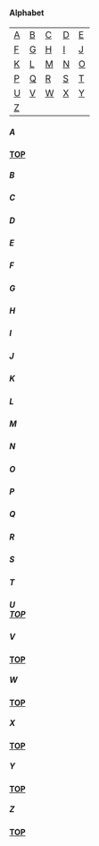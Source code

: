 #### <div id="top">Alphabet</div>

<table>
<tr>
    <td><a href="#A">A</a></td>
    <td><a href="#B">B</a></td>
    <td><a href="#C">C</a></td>
    <td><a href="#D">D</a></td>
    <td><a href="#E">E</a></td>
</tr>
<tr>
    <td><a href="#F">F</a></td>
    <td><a href="#G">G</a></td>
    <td><a href="#H">H</a></td>
    <td><a href="#I">I</a></td>
    <td><a href="#J">J</a></td>
</tr>
<tr>
    <td><a href="#K">K</a></td>
    <td><a href="#L">L</a></td>
    <td><a href="#M">M</a></td>
    <td><a href="#N">N</a></td>
    <td><a href="#O">O</a></td>
</tr>
<tr>
    <td><a href="#P">P</a></td>
    <td><a href="#Q">Q</a></td>
    <td><a href="#R">R</a></td>
    <td><a href="#S">S</a></td>
    <td><a href="#T">T</a></td>
</tr>
<tr>
    <td><a href="#U">U</a></td>
    <td><a href="#V">V</a></td>
    <td><a href="#W">W</a></td>
    <td><a href="#X">X</a></td>
    <td><a href="#Y">Y</a></td>
</tr><tr>
    <td><a href="#F">Z</a></td>
    <td><a href="# "> </a></td>
    <td><a href="# "> </a></td>
    <td><a href="# "> </a></td>
    <td><a href="# "> </a></td>
</tr>
</table>

##### <div id="A">A</div>
<a href="top">**TOP**</a>

##### <div id="B">B</div>
##### <div id="C">C</div>
##### <div id="D">D</div>
##### <div id="E">E</div>
##### <div id="F">F</div>
##### <div id="G">G</div>
##### <div id="H">H</div>
##### <div id="I">I</div>
##### <div id="J">J</div>
##### <div id="K">K</div>
##### <div id="L">L</div>
##### <div id="M">M</div>
##### <div id="N">N</div>
##### <div id="O">O</div>
##### <div id="P">P</div>
##### <div id="Q">Q</div>
##### <div id="R">R</div>
##### <div id="S">S</div>
##### <div id="T">T</div>
##### <div id="U">U</div><a href="top">**TOP**</a>

##### <div id="V">V</div>
<a href="top">**TOP**</a>

##### <div id="W">W</div>
<a href="top">**TOP**</a>

##### <div id="X">X</div>
<a href="top">**TOP**</a>

##### <div id="Y">Y</div>
<a href="top">**TOP**</a>

##### <div id="Z">Z</div>
<a href="top">**TOP**</a>
